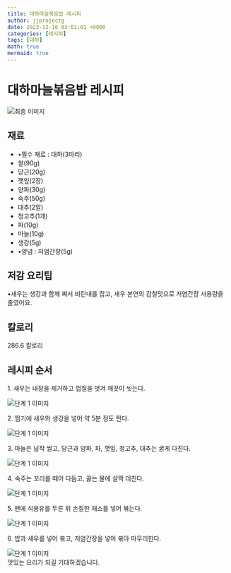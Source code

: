 ```yaml
---
title: 대하마늘볶음밥 레시피
author: jjprojectg
date: 2023-12-16 03:01:01 +0000
categories: [레시피]
tags: [대하]
math: true
mermaid: true
---
```

<meta name="og:type" content="website"/>
<meta charset="UTF-8"/>
<div class="header">
  <h1>대하마늘볶음밥 레시피</h1>
</div>

<div class="container my-4">
  <div class="row">
    <div class="col-12 col-md-6">
      <div class="recipe-image">
        <img src="http://www.foodsafetykorea.go.kr/uploadimg/20230309/20230309012647_1678336007930.jpg" class="step-image" alt="최종 이미지"/>
      </div>
    </div>
    <div class="col-12 col-md-6">
      <div class="ingredients">
        <h2>재료</h2>
        <ul class="card">
          <li> •필수 재료 : 대하(3마리) </li>
          <li>  쌀(90g) </li>
          <li>  당근(20g) </li>
          <li>  깻잎(2장) </li>
          <li>  양파(30g) </li>
          <li>  숙주(50g) </li>
          <li>  대추(2알) </li>
          <li>  청고추(1개) </li>
          <li>  파(10g) </li>
          <li>  마늘(10g) </li>
          <li>  생강(5g) </li>
          <li> •양념 : 저염간장(5g) </li>
</ul>
      </div>
    </div>
    <div class="col-12 col-md-6">
      <div class="ingredients">
        <h2>저감 요리팁</h2>
        <div class="card"> 
          <p>
            •새우는 생강과 함께 쪄서 비린내를 잡고, 새우 본연의 감칠맛으로 저염간장 사용량을 줄였어요.
          </p>
        </div>
      </div>
      <div class="ingredients">
        <h2>칼로리</h2>
        <div class="card"> 
          <p>
            286.6 칼로리
          </p>
        </div>
      </div>
    </div>
  </div>

  <h2 class="my-4">레시피 순서</h2>
  <div class="card recipe-card">
    <div class="card-body recipe-step">
      <p class="card-text step-description">1. 새우는 내장을 제거하고 껍질을 벗겨 깨끗이 씻는다.</p>
      <img src="http://www.foodsafetykorea.go.kr/uploadimg/20230309/20230309015216_1678337536871.jpg" alt="단계 1 이미지" class="step-image"/>
    </div>
  </div>
  <div class="card recipe-card">
    <div class="card-body recipe-step">
      <p class="card-text step-description">2. 찜기에 새우와 생강을 넣어 약 5분 정도 찐다.</p>
      <img src="http://www.foodsafetykorea.go.kr/uploadimg/20230309/20230309021346_1678338826806.jpg" alt="단계 1 이미지" class="step-image"/>
    </div>
  </div>
  <div class="card recipe-card">
    <div class="card-body recipe-step">
      <p class="card-text step-description">3. 마늘은 납작 썰고, 당근과 양파, 파, 깻잎, 청고추, 대추는 굵게 다진다.</p>
      <img src="http://www.foodsafetykorea.go.kr/uploadimg/20230309/20230309021409_1678338849298.jpg" alt="단계 1 이미지" class="step-image"/>
    </div>
  </div>
  <div class="card recipe-card">
    <div class="card-body recipe-step">
      <p class="card-text step-description">4. 숙주는 꼬리를 떼어 다듬고, 끓는 물에 살짝 데친다.</p>
      <img src="http://www.foodsafetykorea.go.kr/uploadimg/20230309/20230309021426_1678338866582.jpg" alt="단계 1 이미지" class="step-image"/>
    </div>
  </div>
  <div class="card recipe-card">
    <div class="card-body recipe-step">
      <p class="card-text step-description">5. 팬에 식용유를 두른 뒤 손질한 채소를 넣어 볶는다.</p>
      <img src="http://www.foodsafetykorea.go.kr/uploadimg/20230309/20230309021447_1678338887494.jpg" alt="단계 1 이미지" class="step-image"/>
    </div>
  </div>
  <div class="card recipe-card">
    <div class="card-body recipe-step">
      <p class="card-text step-description">6. 밥과 새우를 넣어 볶고, 저염간장을 넣어 볶아 마무리한다.</p>
      <img src="http://www.foodsafetykorea.go.kr/uploadimg/20230309/20230309021505_1678338905796.jpg" alt="단계 1 이미지" class="step-image"/>
    </div>
  </div>

</div>
맛있는 요리가 되길 기대하겠습니다.
